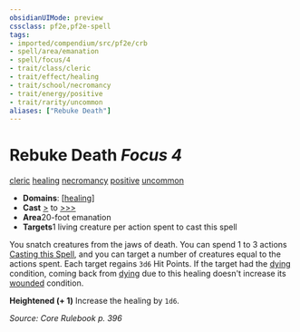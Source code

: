 ```yaml
---
obsidianUIMode: preview
cssclass: pf2e,pf2e-spell
tags:
- imported/compendium/src/pf2e/crb
- spell/area/emanation
- spell/focus/4
- trait/class/cleric
- trait/effect/healing
- trait/school/necromancy
- trait/energy/positive
- trait/rarity/uncommon
aliases: ["Rebuke Death"]
---
```

# Rebuke Death *Focus 4*   
[cleric](rules/traits/cleric.md)  [healing](healing.md)  [necromancy](necromancy.md)  [positive](positive.md)  [uncommon](uncommon.md)  

- **Domains**: [[healing](../setting/domains.md#Healing)]
- **Cast** [>](chapter-9-playing-the-game.md#Actions "Single Action") to [>>>](chapter-9-playing-the-game.md#Actions "Three-Action") 
- **Area**20-foot emanation
- **Targets**1 living creature per action spent to cast this spell

You snatch creatures from the jaws of death. You can spend 1 to 3 actions [Casting this Spell](cast-a-spell.md), and you can target a number of creatures equal to the actions spent. Each target regains `3d6` Hit Points. If the target had the [dying](conditions.md#Dying) condition, coming back from [dying](conditions.md#Dying) due to this healing doesn't increase its [wounded](conditions.md#Wounded) condition.

**Heightened (+ 1)** Increase the healing by `1d6`.

*Source: Core Rulebook p. 396*